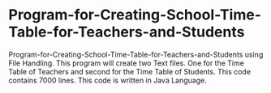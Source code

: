 # Program-for-Creating-School-Time-Table-for-Teachers-and-Students
Program-for-Creating-School-Time-Table-for-Teachers-and-Students using File Handling.
This program will create two Text files. 
One for the Time Table of Teachers and second for the Time Table of Students.
This code contains 7000 lines. This code is written in Java Language.

